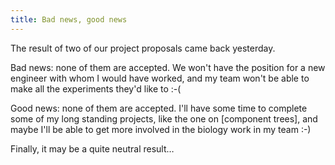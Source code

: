 ```yaml
---
title: Bad news, good news
---
```


The result of two of our project proposals came back yesterday.

Bad news: none of them are accepted. We won't have the position for a new engineer with whom I would have worked, and my team won't be able to make all the experiments they'd like to :-(

Good news: none of them are accepted. I'll have some time to complete some of my long standing projects, like the one on [component trees], and maybe I'll be able to get more involved in the biology work in my team :-)

Finally, it may be a quite neutral result…

[component tree]: http://voxel.jouy.inra.fr/darcs/contrib-itk/componentTree
